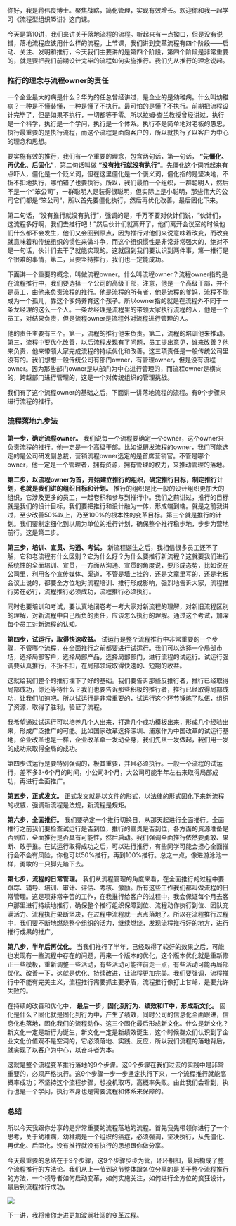 你好，我是蒋伟良博士。聚焦战略，简化管理，实现有效增长。欢迎你和我一起学习《流程型组织15讲》这门课。

今天是第10讲，我们来讲关于落地流程的流程。听起来有一点拗口，但是没有说错，落地流程应该用什么样的流程。上节课，我们讲到变革流程有四个阶段——启动、关注、发明和推行，今天我们主要讲的是第四个阶段，第四个阶段是非常重要的，就是要把我们前期设计完毕的流程如何实施推行。我们先从推行的理念说起。

### 推行的理念与流程owner的责任

一个企业最大的病是什么？华为的任总曾经讲过，是企业的是幼稚病。什么叫幼稚病？一种是不懂装懂，一种是懂了不执行。最可怕的是懂了不执行。前期把流程设计完毕了，但是如果不执行，一切都等于零。所以拉姆·查兰教授曾经讲过，执行是一个科学，执行是一个学问，执行是一个体系。执行不是简单地对老板的愚忠，执行最重要的是执行流程，而这个流程是面向客户的，所以就执行了以客户为中心的理念和思想。

要实施有效的推行，我们有一个重要的理念，包含两句话，第一句话， **“先僵化、再优化、后固化”**，第二句话叫做 **“没有推行就没有执行”**。先僵化这个词听起来有点吓人，僵化是一个贬义词，但在这里僵化是一个褒义词，僵化指的是坚决地，不折不扣地执行，哪怕错了也要执行。所以，我们最怕一个组织，一群聪明人，然后不是一个“笨公司”，一群聪明人是装得很聪明，但实际上是小聪明，那些伟大的公司它们都是“笨公司”，所以首先要僵化执行，然后再优化改善，最后固化下来。

第二句话，“没有推行就没有执行”，强调的是，千万不要对伙计们说，“伙计们，这流程多好啊，我们去推行吧！”然后伙计们就离开了，他们离开会议室的时候他们什么都不会发生，他们又会回到原点，因为推行对他们来说意味着改变，而改变就意味着和传统组织的惯性来做斗争，而这个组织惯性是非常非常强大的，绝对不是一句话，伙计们去干了就能实现的。这就回到我们要认识到两件事，第一推行是个很难的事情，第二，只要坚持推行，我们也一定能成功。

下面讲一个重要的概念，叫做流程owner。什么叫流程owner？流程owner指的是在流程推行中，我们要选择一个公司的高级干部，注意，他是一个高级干部，并不是员工，由他来负责流程的推行。他是流程的所有者，他是流程的爹妈，流程不能成为一个孤儿，靠这个爹妈养育这个孩子。所以owner指的就是在流程外不同于一条龙经理的这么一个人。一条龙经理是流程里的带领大家执行流程的人，他是一个员工，对结果负责，但是流程owner是流程外对流程进行管理的人。

他的责任主要有三个。第一，流程的推行他来负责。第二，流程的培训他来推动。第三，流程中要优化改善，以后流程发现有了问题，员工提出意见，谁来改善？他来负责，他来带领大家完成流程的持续优化和改善。这三项责任是一般传统公司里没有的。我们想想一般传统公司有部门owner，有管理owner，但是没有流程owner。因为那些部门owner是以部门为中心进行管理的，而流程owner是横向的，跨越部门进行管理的，这是一个对传统组织的管理挑战。

我们有了这个流程owner的基础之后，下面讲一讲落地流程的流程。有9个步骤来进行流程的推行。

### 流程落地九步法

**第一步，确定流程owner。** 我们说每一个流程要确定一个owner，这个owner来负责流程的推行。他一定是一个高级干部。比如说研发流程的owner，我们可能选定的是公司研发副总裁，营销流程owner选定的是首席营销官。不管是哪个owner，他一定是一个管理者，拥有资源，拥有管理的权力，来推动管理的落地。

**第二步，以流程owner为首，开始建立推行的组织，确定推行目标，制定推行计划，也就是我们讲的组织目标和计划。** 推行的组织是比一般的设计组织更加大的组织，它涉及更多的员工，一起卷积和参与到推行中。我们之前讲过，推行的目标就是我们的设计目标，我们要把推行和设计融为一体，形成端到端。就是之前我讲过，至少改善50%以上，乃至100%的根本性的变革目标。第三个就是推行的计划。我们要制定细化到以周为单位的推行计划，确保整个推行稳步地，步步为营地前行。这是第二步。

**第三步，培训、宣贯、沟通、考试。** 新流程诞生之后，我相信很多员工还不了解，它和老流程有什么区别？它为什么好？为什么要推行新流程？这就要我们进行系统性的全面培训、宣贯，一方面从沟通、宣贯的角度说，要形成态势，比如说在公司里，利用各个宣传媒体、渠道，不管是墙上挂的，还是文章里写的，还是老板会议上说的，都要全方位地对流程培训、推行形成影响，强烈地告诉大家，流程推行势在必行，流程推行必须成功，流程推行必须执行。

同时也要培训和考试，要认真地闭卷考一考大家对新流程的理解，对新旧流程区别的理解，对新流程中自己所负的责任，应该怎么执行的理解。通过这个考试，加深每个员工对新流程的认知。

**第四步，试运行，取得快速收益。** 试运行是整个流程推行中非常重要的一个步骤，不管哪个流程，在全面推行之前都要进行试运行。我们可以选择一个局部市场，选择局部客户，选择局部产品，选择局部部门，进行流程的试运行。试运行强调要认真推行，不折不扣，在局部领域取得快速的、短期的收益。

这就给我们整个的推行埋下了好的基础。我们要告诉那些反推行者，推行已经取得局部成功，你还等待什么？我们也要告诉那些积极的推行者，推行已经取得局部成功，让我们加速吧。所以试运行是非常重要的，试运行这个环节锤炼了队伍，组织了资源，取得了胜利，验证了流程。

我希望通过试运行可以培养几个人出来，打造几个成功模板出来，形成几个经验出来，形成广泛推广的可能。比如国家改革选择深圳、浦东作为中国改革的试运行基地，企业改革也是一样，企业改革牵一发动全身，我们先从一发做起，我们用一发的成功来取得全局的成功。

第四步试运行是要特别强调的，极其重要，并且必须执行。一般一个流程的试运行，差不多3-6个月的时间，小公司3个月，大公司可能半年左右来取得局部成功，再进行全面推广。

**第五步，正式发文。** 正式发文就是以文件的形式，以法律的形式固化下来新流程的权威，强调新流程是法规，新流程是规矩。

**第六步，全面推行。** 我们要确定一个推行切换日，从那天起进行全面推行。全面推行之前我们要检查试运行是否到位，推行的宣贯是否到位，各方面的资源准备是否到位，全面推行是否具有可能性，然后启动。我们强调全面推行依然要勇敢、果断、敢于推。在试运行取得成功之后，可以进行推行，有些同学可能会担心全面推行会不会有风险，你也可以50%推行，再到100%推行。总之一点，像进游泳池一样，勇敢的一只脚先踏下去。

**第七步，流程的日常管理。** 我们从流程管理的角度来看，在全面推行的过程中要跟踪、辅导、培训、审计、评估、考核、激励。所有这些工作我们都叫做流程的日常管理。这是项非常辛苦的工作，在我推行给客户的过程中，我会保证每个月去客户那里进行持续地推行，确保整个推行组织保障到位、流程动作执行到位、团队充满活力、流程执行果断坚决，在过程中流程就一点点落地了。所以在流程推行过程中，我们要不断地燃烧整个组织的活力，继续燃烧，发现流程推行好的地方，进行推行成果的推广。

**第八步，半年后再优化。** 当我们推行了半年，已经取得了较好的效果之后，可能也发现有一些流程中存在的问题，再来一个版本的优化，这个版本优化就是重新修正一些模板，重新调整一些活动，有些活动可能往前走一点，有些活动可能再局部优化、改善一下，这就是优化、持续改进，让流程更加完美。我们要强调，流程推行中不能有完美主义，流程推行需要抓主要矛盾，流程推行像打上甘岭，是要允许失败的。

在持续的改善和优化中， **最后一步，固化到行为、绩效和IT中，形成新文化。** 固化是什么？固化就是固化到行为中，产生了绩效，同时公司的信息化全面跟进，信息化也落地，固化我们的流程动作。这三个固化最后形成新文化。什么是新文化？新文化一定是新行为诞生，新文化一定是新绩效诞生，这个时候群众们认识到了企业文化价值观不是空洞的，它必须落地、实践、反应，所以我们流程的落地背后，就实现了以客户为中心，以奋斗者为本。

这就是整个流程变革推行落地的9个步骤。这9个步骤在我们过去的实践中是非常重要的，必须严格执行。这9个步骤一步一步坚定执行下来，一个流程推行就能高概率成功；不坚持这个流程步骤，想投机取巧，高概率失败。由此我们会看到，执行也是一个学问，执行本身也是需要流程和体系来保障的。

### 总结

所以今天我跟你分享的是非常重要的流程落地的流程。首先我先带领你进行了一个思考，关于幼稚病，幼稚病是一个组织的癌症，必须强调，坚决执行，从先僵化、再优化、后固化，没有推行就没有执行的思想跟你做分享。

今天最重要的总结在于9个步骤，这9个步骤步步为营，环环相扣，最后构成了整个流程推行的方法论。我们从上一节到这节整体跟各位分享的是关于整个流程推行的方法，一个领导者如何启动变革，如何实施关注，如何进行全方位的疯狂设计，最后到流程推行成功。

![](https://static001.geekbang.org/resource/image/74/35/74dae85d94e618ea3dbeeb1763182035.png?wh=2457*2448)

下一讲，我将带你走进更加波澜壮阔的变革过程。